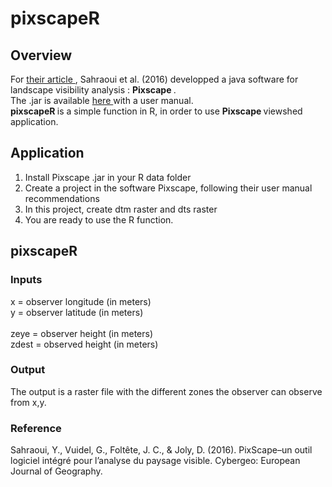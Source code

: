 # pixscapeR

## Overview

For <a href="https://cybergeo.revues.org/27862"> their article </a>, Sahraoui et al. (2016) developped a java software for landscape visibility analysis : <b> Pixscape </b>.<br>
The .jar is available <a href="https://sourcesup.renater.fr/pixscape/fr.html"> here </a> with a user manual. <br>
<b> pixscapeR </b> is a simple function in R, in order to use <b> Pixscape </b> viewshed application.

## Application

1. Install Pixscape .jar in your R data folder
2. Create a project in the software Pixscape, following their user manual recommendations
3. In this project, create dtm raster and dts raster
4. You are ready to use the R function.

## pixscapeR

### Inputs

x = observer longitude (in meters)<br>
y = observer latitude (in meters)<br>
<br>
zeye = observer height (in meters)<br>
zdest = observed height (in meters)<br>

### Output

The output is a raster file with the different zones the observer can observe from x,y.

### Reference

Sahraoui, Y., Vuidel, G., Foltête, J. C., & Joly, D. (2016). PixScape–un outil logiciel intégré pour l’analyse du paysage visible. Cybergeo: European Journal of Geography.
